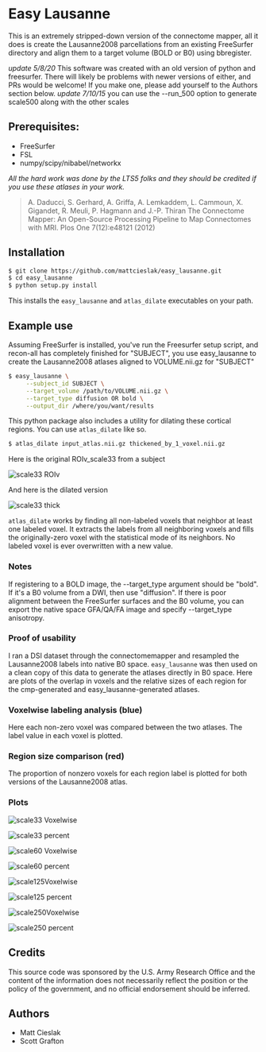 
# Easy Lausanne


This is an extremely stripped-down version of the connectome mapper,
all it does is create the Lausanne2008 parcellations from an 
existing FreeSurfer directory and align them to a target volume (BOLD or B0)
using bbregister. 

*update 5/8/20* This software was created with an old version of python and freesurfer. There will likely be problems with newer versions of either, and PRs would be welcome! If you make one, please add yourself to the Authors section below.
*update 7/10/15* you can use the --run_500 option to generate scale500 along with the other scales

## Prerequisites:
 * FreeSurfer
 * FSL
 * numpy/scipy/nibabel/networkx

*All the hard work was done by the LTS5 folks and they 
should be credited if you use these atlases in your work.*

> A. Daducci, S. Gerhard, A. Griffa, A. Lemkaddem, L. Cammoun, X. Gigandet, 
> R. Meuli, P. Hagmann and J.-P. Thiran The Connectome Mapper: An Open-Source 
> Processing Pipeline to Map Connectomes with MRI. Plos One 7(12):e48121 (2012)

## Installation


```bash
$ git clone https://github.com/mattcieslak/easy_lausanne.git
$ cd easy_lausanne
$ python setup.py install
```
This installs the ``easy_lausanne`` and ``atlas_dilate`` executables on your path. 

## Example use


Assuming FreeSurfer is installed, you've run the Freesurfer setup script,
and recon-all has completely finished for "SUBJECT",
you use easy_lausanne to create the Lausanne2008 atlases aligned to 
VOLUME.nii.gz for "SUBJECT"

```bash
$ easy_lausanne \
     --subject_id SUBJECT \
     --target_volume /path/to/VOLUME.nii.gz \
     --target_type diffusion OR bold \
     --output_dir /where/you/want/results
```

This python package also includes a utility for dilating these cortical
regions. You can use ``atlas_dilate`` like so.

```bash
$ atlas_dilate input_atlas.nii.gz thickened_by_1_voxel.nii.gz
```

Here is the original ROIv_scale33 from a subject

![scale33 ROIv](doc/ROIv_scale33.png)

And here is the dilated version

![scale33 thick](doc/thick1_scale33.png)

``atlas_dilate`` works by finding all non-labeled voxels that neighbor at
least one labeled voxel.  It extracts the labels from all neighboring voxels
and fills the originally-zero voxel with the statistical mode of its neighbors.
No labeled voxel is ever overwritten with a new value.

### Notes


If registering to a BOLD image, the --target_type argument should be "bold".  If
it's a B0 volume from a DWI, then use "diffusion".  If there is poor alignment between
the FreeSurfer surfaces and the B0 volume, you can export the native space GFA/QA/FA
image and specify --target_type anisotropy.

### Proof of usability


I ran a DSI dataset through the connectomemapper and resampled the Lausanne2008
labels into native B0 space.  ``easy_lausanne`` was then used on a clean copy of
this data to generate the atlases directly in B0 space.  Here are plots of 
the overlap in voxels and the relative sizes of each region for the cmp-generated
and easy_lausanne-generated atlases.

### Voxelwise labeling analysis (blue)

Here each non-zero voxel was compared between the two atlases. The label value
in each voxel is plotted.

### Region size comparison (red)

The proportion of nonzero voxels for each region label is plotted for both versions 
of the Lausanne2008 atlas.

### Plots

![scale33 Voxelwise](doc/scale33.voxelwise_corr.png)

![scale33 percent](doc/scale33.region_percentage.png)

![scale60 Voxelwise](doc/scale60.voxelwise_corr.png)

![scale60 percent](doc/scale60.region_percentage.png)

![scale125Voxelwise](doc/scale125.voxelwise_corr.png)

![scale125 percent](doc/scale125.region_percentage.png)

![scale250Voxelwise](doc/scale250.voxelwise_corr.png)

![scale250 percent](doc/scale250.region_percentage.png)

## Credits

This source code was sponsored by the U.S. Army Research Office and the 
content of the information does not necessarily reflect the position or
the policy of the government, and no official endorsement should be inferred.

## Authors


 * Matt Cieslak
 * Scott Grafton
